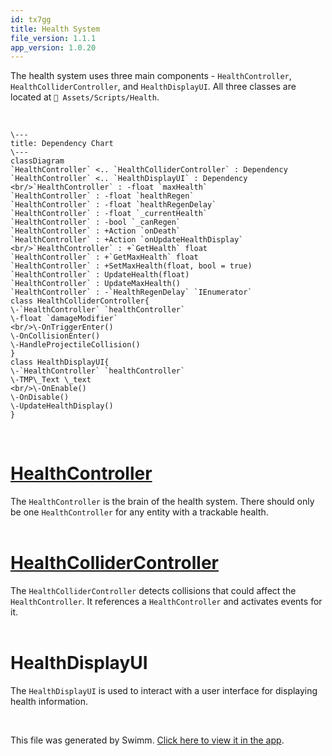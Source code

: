 ```yaml
---
id: tx7gg
title: Health System
file_version: 1.1.1
app_version: 1.0.20
---
```


The health system uses three main components - `HealthController`<swm-token data-swm-token=":Assets/Scripts/Health/HealthController.cs:18:5:5:`    public class HealthController : MonoBehaviour`"/>, `HealthColliderController`<swm-token data-swm-token=":Assets/Scripts/Health/HealthColliderController.cs:6:5:5:`    public class HealthColliderController : MonoBehaviour`"/>, and `HealthDisplayUI`<swm-token data-swm-token=":Assets/Scripts/Health/HealthDisplayUI.cs:6:5:5:`    public class HealthDisplayUI : MonoBehaviour`"/>. All three classes are located at `📄 Assets/Scripts/Health`.

<br/>

<!--MERMAID {width:50}-->
```mermaid
\---
title: Dependency Chart
\---
classDiagram
`HealthController` <.. `HealthColliderController` : Dependency
`HealthController` <.. `HealthDisplayUI` : Dependency
<br/>`HealthController` : -float `maxHealth`
`HealthController` : -float `healthRegen`
`HealthController` : -float `healthRegenDelay`
`HealthController` : -float `_currentHealth`
`HealthController` : -bool `_canRegen`
`HealthController` : +Action `onDeath`
`HealthController` : +Action `onUpdateHealthDisplay`
<br/>`HealthController` : +`GetHealth` float
`HealthController` : +`GetMaxHealth` float
`HealthController` : +SetMaxHealth(float, bool = true)
`HealthController` : UpdateHealth(float)
`HealthController` : UpdateMaxHealth()
`HealthController` : -`HealthRegenDelay` `IEnumerator`
class HealthColliderController{
\-`HealthController` `healthController`
\-float `damageModifier`
<br/>\-OnTriggerEnter()
\-OnCollisionEnter()
\-HandleProjectileCollision()
}
class HealthDisplayUI{
\-`HealthController` `healthController`
\-TMP\_Text \_text
<br/>\-OnEnable()
\-OnDisable()
\-UpdateHealthDisplay()
}
```
<!--MCONTENT {content: "\\---<br/>\ntitle: Dependency Chart<br/>\n\\---<br/>\nclassDiagram<br/>\n`HealthController`<swm-token data-swm-token=\":Assets/Scripts/Health/HealthController.cs:18:5:5:`    public class HealthController : MonoBehaviour`\"/> <.. `HealthColliderController`<swm-token data-swm-token=\":Assets/Scripts/Health/HealthColliderController.cs:6:5:5:`    public class HealthColliderController : MonoBehaviour`\"/> : Dependency<br/>\n`HealthController`<swm-token data-swm-token=\":Assets/Scripts/Health/HealthController.cs:18:5:5:`    public class HealthController : MonoBehaviour`\"/> <.. `HealthDisplayUI`<swm-token data-swm-token=\":Assets/Scripts/Health/HealthDisplayUI.cs:6:5:5:`    public class HealthDisplayUI : MonoBehaviour`\"/> : Dependency<br/>\n<br/>`HealthController`<swm-token data-swm-token=\":Assets/Scripts/Health/HealthController.cs:18:5:5:`    public class HealthController : MonoBehaviour`\"/> : -float `maxHealth`<swm-token data-swm-token=\":Assets/Scripts/Health/HealthController.cs:21:9:9:`        [SerializeField] private float maxHealth = 100f;`\"/><br/>\n`HealthController`<swm-token data-swm-token=\":Assets/Scripts/Health/HealthController.cs:18:5:5:`    public class HealthController : MonoBehaviour`\"/> : -float `healthRegen`<swm-token data-swm-token=\":Assets/Scripts/Health/HealthController.cs:22:23:23:`        [SerializeField, Tooltip(&quot;Health regenerated per second&quot;)] private float healthRegen = 1.5f;`\"/><br/>\n`HealthController`<swm-token data-swm-token=\":Assets/Scripts/Health/HealthController.cs:18:5:5:`    public class HealthController : MonoBehaviour`\"/> : -float `healthRegenDelay`<swm-token data-swm-token=\":Assets/Scripts/Health/HealthController.cs:23:31:31:`        [SerializeField, Tooltip(&quot;Delay after taking damage before health will regenerate&quot;)] private float healthRegenDelay = 2.5f;`\"/><br/>\n`HealthController`<swm-token data-swm-token=\":Assets/Scripts/Health/HealthController.cs:18:5:5:`    public class HealthController : MonoBehaviour`\"/> : -float `_currentHealth`<swm-token data-swm-token=\":Assets/Scripts/Health/HealthController.cs:25:5:5:`        private float _currentHealth;`\"/><br/>\n`HealthController`<swm-token data-swm-token=\":Assets/Scripts/Health/HealthController.cs:18:5:5:`    public class HealthController : MonoBehaviour`\"/> : -bool `_canRegen`<swm-token data-swm-token=\":Assets/Scripts/Health/HealthController.cs:26:5:5:`        private bool _canRegen;`\"/><br/>\n`HealthController`<swm-token data-swm-token=\":Assets/Scripts/Health/HealthController.cs:18:5:5:`    public class HealthController : MonoBehaviour`\"/> : +Action `onDeath`<swm-token data-swm-token=\":Assets/Scripts/Health/HealthController.cs:29:5:5:`        public Action onDeath;`\"/><br/>\n`HealthController`<swm-token data-swm-token=\":Assets/Scripts/Health/HealthController.cs:18:5:5:`    public class HealthController : MonoBehaviour`\"/> : +Action `onUpdateHealthDisplay`<swm-token data-swm-token=\":Assets/Scripts/Health/HealthController.cs:30:5:5:`        public Action onUpdateHealthDisplay;`\"/><br/>\n<br/>`HealthController`<swm-token data-swm-token=\":Assets/Scripts/Health/HealthDisplayUI.cs:8:7:7:`        [SerializeField] private HealthController healthController;`\"/> : +`GetHealth`<swm-token data-swm-token=\":Assets/Scripts/Health/HealthController.cs:32:5:5:`        public float GetHealth() =&gt; _currentHealth;`\"/> float<br/>\n`HealthController`<swm-token data-swm-token=\":Assets/Scripts/Health/HealthDisplayUI.cs:8:7:7:`        [SerializeField] private HealthController healthController;`\"/> : +`GetMaxHealth`<swm-token data-swm-token=\":Assets/Scripts/Health/HealthController.cs:34:5:5:`        public float GetMaxHealth() =&gt; maxHealth;`\"/> float<br/>\n`HealthController`<swm-token data-swm-token=\":Assets/Scripts/Health/HealthDisplayUI.cs:8:7:7:`        [SerializeField] private HealthController healthController;`\"/> : +SetMaxHealth(float, bool = true)<br/>\n`HealthController`<swm-token data-swm-token=\":Assets/Scripts/Health/HealthDisplayUI.cs:8:7:7:`        [SerializeField] private HealthController healthController;`\"/> : UpdateHealth(float)<br/>\n`HealthController`<swm-token data-swm-token=\":Assets/Scripts/Health/HealthDisplayUI.cs:8:7:7:`        [SerializeField] private HealthController healthController;`\"/> : UpdateMaxHealth()<br/>\n`HealthController`<swm-token data-swm-token=\":Assets/Scripts/Health/HealthDisplayUI.cs:8:7:7:`        [SerializeField] private HealthController healthController;`\"/> : -`HealthRegenDelay`<swm-token data-swm-token=\":Assets/Scripts/Health/HealthController.cs:75:5:5:`        private IEnumerator HealthRegenDelay()`\"/> `IEnumerator`<swm-token data-swm-token=\":Assets/Scripts/Health/HealthController.cs:75:3:3:`        private IEnumerator HealthRegenDelay()`\"/><br/>\nclass HealthColliderController{<br/>\n\\-`HealthController`<swm-token data-swm-token=\":Assets/Scripts/Health/HealthDisplayUI.cs:8:7:7:`        [SerializeField] private HealthController healthController;`\"/> `healthController`<swm-token data-swm-token=\":Assets/Scripts/Health/HealthColliderController.cs:28:1:1:`            healthController.UpdateHealth(projectile.Damage * -1f * damageModifier);`\"/><br/>\n\\-float `damageModifier`<swm-token data-swm-token=\":Assets/Scripts/Health/HealthColliderController.cs:28:16:16:`            healthController.UpdateHealth(projectile.Damage * -1f * damageModifier);`\"/><br/>\n<br/>\\-OnTriggerEnter()<br/>\n\\-OnCollisionEnter()<br/>\n\\-HandleProjectileCollision()<br/>\n}<br/>\nclass HealthDisplayUI{<br/>\n\\-`HealthController`<swm-token data-swm-token=\":Assets/Scripts/Health/HealthDisplayUI.cs:8:7:7:`        [SerializeField] private HealthController healthController;`\"/> `healthController`<swm-token data-swm-token=\":Assets/Scripts/Health/HealthColliderController.cs:28:1:1:`            healthController.UpdateHealth(projectile.Damage * -1f * damageModifier);`\"/><br/>\n\\-TMP\\_Text \\_text<br/>\n<br/>\\-OnEnable()<br/>\n\\-OnDisable()<br/>\n\\-UpdateHealthDisplay()<br/>\n}"} --->

<br/>

# [HealthController](healthcontroller.5v1da.sw.md)

The `HealthController`<swm-token data-swm-token=":Assets/Scripts/Health/HealthController.cs:18:5:5:`    public class HealthController : MonoBehaviour`"/> is the brain of the health system. There should only be one `HealthController`<swm-token data-swm-token=":Assets/Scripts/Health/HealthController.cs:18:5:5:`    public class HealthController : MonoBehaviour`"/> for any entity with a trackable health.<br/>
<br/>

# [HealthColliderController](healthcollidercontroller.aceyz.sw.md)

The `HealthColliderController`<swm-token data-swm-token=":Assets/Scripts/Health/HealthColliderController.cs:6:5:5:`    public class HealthColliderController : MonoBehaviour`"/> detects collisions that could affect the `HealthController`<swm-token data-swm-token=":Assets/Scripts/Health/HealthController.cs:18:5:5:`    public class HealthController : MonoBehaviour`"/>. It references a `HealthController`<swm-token data-swm-token=":Assets/Scripts/Health/HealthController.cs:18:5:5:`    public class HealthController : MonoBehaviour`"/> and activates events for it.<br/>
<br/>

# HealthDisplayUI

The `HealthDisplayUI`<swm-token data-swm-token=":Assets/Scripts/Health/HealthDisplayUI.cs:6:5:5:`    public class HealthDisplayUI : MonoBehaviour`"/> is used to interact with a user interface for displaying health information.

<br/>

This file was generated by Swimm. [Click here to view it in the app](https://app.swimm.io/repos/Z2l0aHViJTNBJTNBQ2hyb21ldHJ5JTNBJTNBcGlkaWU=/docs/tx7gg).

